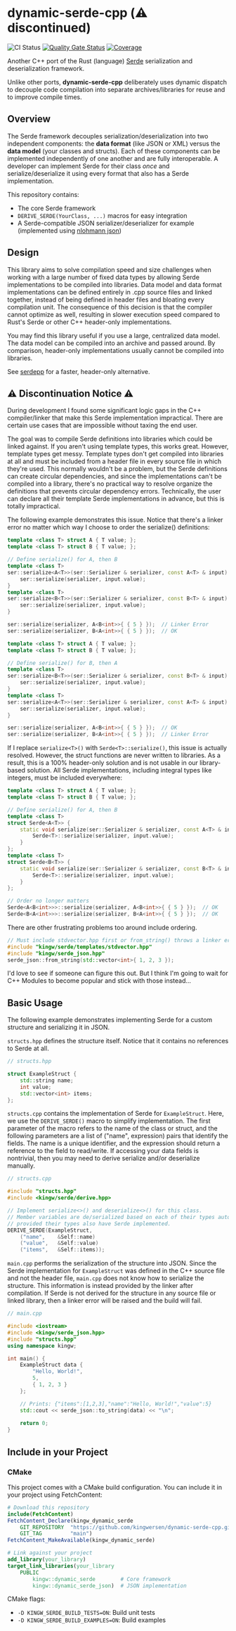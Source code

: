 # dynamic-serde-cpp (:warning: discontinued)

![CI Status](https://github.com/kingwersen/dynamic-serde-cpp/actions/workflows/linux.yml/badge.svg)
[![Quality Gate Status](https://sonarcloud.io/api/project_badges/measure?project=kingwersen_dynamic-serde-cpp&metric=alert_status)](https://sonarcloud.io/summary/new_code?id=kingwersen_dynamic-serde-cpp)
[![Coverage](https://sonarcloud.io/api/project_badges/measure?project=kingwersen_dynamic-serde-cpp&metric=coverage)](https://sonarcloud.io/summary/new_code?id=kingwersen_dynamic-serde-cpp)

Another C++ port of the Rust (language) [Serde](https://serde.rs/) serialization and deserialization framework.

Unlike other ports, **dynamic-serde-cpp** deliberately uses dynamic dispatch to decouple code compilation into separate archives/libraries for reuse and to improve compile times.


## Overview

The Serde framework decouples serialization/deserialization into two independent components: the **data format** (like JSON or XML) versus the **data model** (your classes and structs). Each of these components can be implemented independently of one another and are fully interoperable. A developer can implement Serde for their class *once* and serialize/deserialize it using every format that also has a Serde implementation.

This repository contains:
- The core Serde framework
- `DERIVE_SERDE(YourClass, ...)` macros for easy integration
- A Serde-compatible JSON serializer/deserializer for example (implemented using [nlohmann json](https://github.com/nlohmann/json))


## Design

This library aims to solve compilation speed and size challenges when working with a large number of fixed data types by allowing Serde implementations to be compiled into libraries. Data model and data format implementations can be defined entirely in .cpp source files and linked together, instead of being defined in header files and bloating every compilation unit. The consequence of this decision is that the compiler cannot optimize as well, resulting in slower execution speed compared to Rust's Serde or other C++ header-only implementations.

You may find this library useful if you use a large, centralized data model. The data model can be compiled into an archive and passed around. By comparison, header-only implementations usually cannot be compiled into libraries.

See [serdepp](https://github.com/injae/serdepp/tree/main) for a faster, header-only alternative.


## :warning: Discontinuation Notice :warning:

During development I found some significant logic gaps in the C++ compiler/linker that make this Serde implementation impractical. There are certain use cases that are impossible without taxing the end user.

The goal was to compile Serde definitions into libraries which could be linked against. If you aren't using template types, this works great. However, template types get messy. Template types don't get compiled into libraries at all and must be included from a header file in every source file in which they're used. This normally wouldn't be a problem, but the Serde definitions can create circular dependencies, and since the implementations can't be compiled into a library, there's no practical way to resolve organize the definitions that prevents circular dependency errors. Technically, the user can declare all their template Serde implementations in advance, but this is totally impractical.

The following example demonstrates this issue. Notice that there's a linker error no matter which way I choose to order the serialize() definitions:
```c++
template <class T> struct A { T value; };
template <class T> struct B { T value; };

// Define serialize() for A, then B
template <class T>
ser::serialize<A<T>>(ser::Serializer & serializer, const A<T> & input) {
    ser::serialize(serializer, input.value);
}
template <class T>
ser::serialize<B<T>>(ser::Serializer & serializer, const B<T> & input) {
    ser::serialize(serializer, input.value);
}

ser::serialize(serializer, A<B<int>>{ { 5 } });  // Linker Error
ser::serialize(serializer, B<A<int>>{ { 5 } });  // OK
```
```c++
template <class T> struct A { T value; };
template <class T> struct B { T value; };

// Define serialize() for B, then A
template <class T>
ser::serialize<B<T>>(ser::Serializer & serializer, const B<T> & input) {
    ser::serialize(serializer, input.value);
}
template <class T>
ser::serialize<A<T>>(ser::Serializer & serializer, const A<T> & input) {
    ser::serialize(serializer, input.value);
}

ser::serialize(serializer, A<B<int>>{ { 5 } });  // OK
ser::serialize(serializer, B<A<int>>{ { 5 } });  // Linker Error
```

If I replace ``serialize<T>()`` with ``Serde<T>::serialize()``, this issue is actually resolved. However, the struct functions are never written to libraries. As a result, this is a 100% header-only solution and is not usable in our library-based solution. All Serde implementations, including integral types like integers, must be included everywhere:
```c++
template <class T> struct A { T value; };
template <class T> struct B { T value; };

// Define serialize() for A, then B
template <class T>
struct Serde<A<T>> {
    static void serialize(ser::Serializer & serializer, const A<T> & input) {
        Serde<T>::serialize(serializer, input.value);
    }
};
template <class T>
struct Serde<B<T>> {
    static void serialize(ser::Serializer & serializer, const B<T> & input) {
        Serde<T>::serialize(serializer, input.value);
    }
};

// Order no longer matters
Serde<A<B<int>>>::serialize(serializer, A<B<int>>{ { 5 } });  // OK
Serde<B<A<int>>>::serialize(serializer, B<A<int>>{ { 5 } });  // OK
```

There are other frustrating problems too around include ordering.
```c++
// Must include stdvector.hpp first or from_string() throws a linker error.
#include "kingw/serde/templates/stdvector.hpp"
#include "kingw/serde_json.hpp"
serde_json::from_string(std::vector<int>{ 1, 2, 3 });
```

I'd love to see if someone can figure this out. But I think I'm going to wait for C++ Modules to become popular and stick with those instead...


## Basic Usage

The following example demonstrates implementing Serde for a custom structure and serializing it in JSON.

`structs.hpp` defines the structure itself. Notice that it contains no references to Serde at all.
```c++
// structs.hpp

struct ExampleStruct {
    std::string name;
    int value;
    std::vector<int> items;
};
```

`structs.cpp` contains the implementation of Serde for `ExampleStruct`. Here, we use the `DERIVE_SERDE()` macro to simplify implementation. The first parameter of the macro refers to the name of the class or struct, and the following parameters are a list of ("name", expression) pairs that identify the fields. The name is a unique identifier, and the expression should return a reference to the field to read/write. If accessing your data fields is nontrivial, then you may need to derive serialize and/or deserialize manually.

```c++
// structs.cpp

#include "structs.hpp"
#include <kingw/serde/derive.hpp>

// Implement serialize<>() and deserialize<>() for this class.
// Member variables are de/serialized based on each of their types automatically,
// provided their types also have Serde implemented.
DERIVE_SERDE(ExampleStruct,
    ("name",    &Self::name)
    ("value",   &Self::value)
    ("items",   &Self::items));
```

`main.cpp` performs the serialization of the structure into JSON. Since the Serde implementation for `ExampleStruct` was defined in the C++ source file and not the header file, `main.cpp` does not know how to serialize the structure. This information is instead provided by the linker after compilation. If Serde is not derived for the structure in any source file or linked library, then a linker error will be raised and the build will fail.
```c++
// main.cpp

#include <iostream>
#include <kingw/serde_json.hpp>
#include "structs.hpp"
using namespace kingw;

int main() {
    ExampleStruct data {
        "Hello, World!",
        5,
        { 1, 2, 3 }
    };

    // Prints: {"items":[1,2,3],"name":"Hello, World!","value":5}
    std::cout << serde_json::to_string(data) << "\n";
    
    return 0;
}
```

## Include in your Project
### CMake
This project comes with a CMake build configuration. You can include it in your project using FetchContent:

```cmake
# Download this repository
include(FetchContent)
FetchContent_Declare(kingw_dynamic_serde
    GIT_REPOSITORY  "https://github.com/kingwersen/dynamic-serde-cpp.git"
    GIT_TAG         "main")
FetchContent_MakeAvailable(kingw_dynamic_serde)

# Link against your project
add_library(your_library)
target_link_libraries(your_library
    PUBLIC
        kingw::dynamic_serde        # Core framework
        kingw::dynamic_serde_json)  # JSON implementation
```

CMake flags:
- `-D KINGW_SERDE_BUILD_TESTS=ON`: Build unit tests
- `-D KINGW_SERDE_BUILD_EXAMPLES=ON`: Build examples
